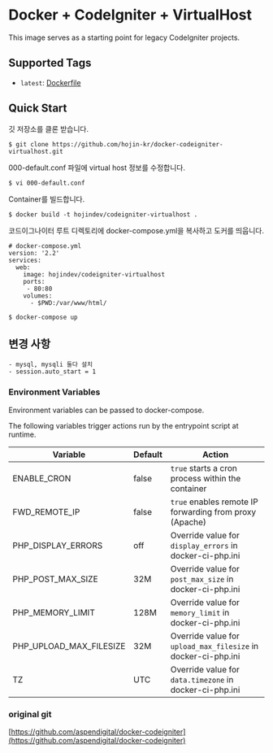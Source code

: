 # Docker + CodeIgniter + VirtualHost

This image serves as a starting point for legacy CodeIgniter projects.  

## Supported Tags

- `latest`: [Dockerfile](https://github.com/hojin-kr/docker-codeigniter-virtualhost/blob/master/Dockerfile)

## Quick Start

깃 저장소를 클론 받습니다.

```shell
$ git clone https://github.com/hojin-kr/docker-codeigniter-virtualhost.git
```

000-default.conf 파일에 virtual host 정보를 수정합니다.

```shell
$ vi 000-default.conf
```
  
Container를 빌드합니다.

```shell
$ docker build -t hojindev/codeigniter-virtualhost .
```

코드이그나이터 루트 디렉토리에 docker-compose.yml을 복사하고 도커를 띄웁니다.

~~~
# docker-compose.yml
version: '2.2'
services:
  web:
    image: hojindev/codeigniter-virtualhost
    ports:
     - 80:80
    volumes:
      - $PWD:/var/www/html/
~~~

```shell
$ docker-compose up
```  

## 변경 사항
    - mysql, mysqli 둘다 설치
    - session.auto_start = 1

### Environment Variables

Environment variables can be passed to docker-compose.

The following variables trigger actions run by the entrypoint script at runtime.

| Variable | Default | Action |
| -------- | ------- | ------ |
| ENABLE_CRON | false | `true` starts a cron process within the container |
| FWD_REMOTE_IP | false | `true` enables remote IP forwarding from proxy (Apache) |
| PHP_DISPLAY_ERRORS | off | Override value for `display_errors` in docker-ci-php.ini |
| PHP_POST_MAX_SIZE | 32M | Override value for `post_max_size` in docker-ci-php.ini |
| PHP_MEMORY_LIMIT | 128M | Override value for `memory_limit` in docker-ci-php.ini |
| PHP_UPLOAD_MAX_FILESIZE | 32M | Override value for `upload_max_filesize` in docker-ci-php.ini |
| TZ | UTC | Override value for `data.timezone` in docker-ci-php.ini |

### original git
[https://github.com/aspendigital/docker-codeigniter](https://github.com/aspendigital/docker-codeigniter)
